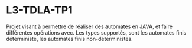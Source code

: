 # L3-TDLA-TP1
Projet visant à permettre de réaliser des automates en JAVA, et faire différentes opérations avec.
Les types supportés, sont les automates finis déterministe, les automates finis non-deterministes.
